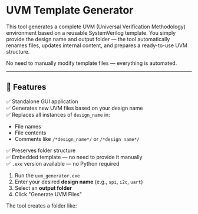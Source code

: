 # UVM Template Generator

This tool generates a complete UVM (Universal Verification Methodology) environment based on a reusable SystemVerilog template. You simply provide the design name and output folder — the tool automatically renames files, updates internal content, and prepares a ready-to-use UVM structure.

No need to manually modify template files — everything is automated.

---

## 🚀 Features

✅ Standalone GUI application  
✅ Generates new UVM files based on your design name  
✅ Replaces all instances of `design_name` in:
- File names
- File contents
- Comments like `/*design_name*/` or `/*design name*/`

✅ Preserves folder structure  
✅ Embedded template — no need to provide it manually  
✅ `.exe` version available — no Python required  

1. Run the `uvm_generator.exe`  
2. Enter your desired **design name** (e.g., `spi`, `i2c`, `uart`)  
3. Select an **output folder**  
4. Click "Generate UVM Files"  

The tool creates a folder like:  
